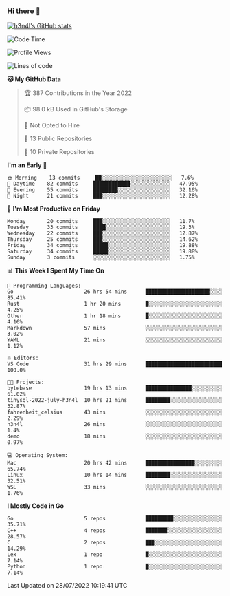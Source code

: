 ### Hi there 👋

[![h3n4l's GitHub stats](https://github-readme-stats.vercel.app/api?username=h3n4l&count_private=true&show_icons=true&theme=radical)](https://github.com/h3n4l/github-readme-stats)

<!--START_SECTION:waka-->
![Code Time](http://img.shields.io/badge/Code%20Time-527%20hrs%203%20mins-blue)

![Profile Views](http://img.shields.io/badge/Profile%20Views-113-blue)

![Lines of code](https://img.shields.io/badge/From%20Hello%20World%20I%27ve%20Written-39%20Thousand%20lines%20of%20code-blue)

**🐱 My GitHub Data** 

> 🏆 387 Contributions in the Year 2022
 > 
> 📦 98.0 kB Used in GitHub's Storage 
 > 
> 🚫 Not Opted to Hire
 > 
> 📜 13 Public Repositories 
 > 
> 🔑 10 Private Repositories  
 > 
**I'm an Early 🐤** 

```text
🌞 Morning    13 commits     ██░░░░░░░░░░░░░░░░░░░░░░░   7.6% 
🌆 Daytime    82 commits     ████████████░░░░░░░░░░░░░   47.95% 
🌃 Evening    55 commits     ████████░░░░░░░░░░░░░░░░░   32.16% 
🌙 Night      21 commits     ███░░░░░░░░░░░░░░░░░░░░░░   12.28%

```
📅 **I'm Most Productive on Friday** 

```text
Monday       20 commits     ███░░░░░░░░░░░░░░░░░░░░░░   11.7% 
Tuesday      33 commits     ████░░░░░░░░░░░░░░░░░░░░░   19.3% 
Wednesday    22 commits     ███░░░░░░░░░░░░░░░░░░░░░░   12.87% 
Thursday     25 commits     ███░░░░░░░░░░░░░░░░░░░░░░   14.62% 
Friday       34 commits     █████░░░░░░░░░░░░░░░░░░░░   19.88% 
Saturday     34 commits     █████░░░░░░░░░░░░░░░░░░░░   19.88% 
Sunday       3 commits      ░░░░░░░░░░░░░░░░░░░░░░░░░   1.75%

```


📊 **This Week I Spent My Time On** 

```text
💬 Programming Languages: 
Go                       26 hrs 54 mins      █████████████████████░░░░   85.41% 
Rust                     1 hr 20 mins        █░░░░░░░░░░░░░░░░░░░░░░░░   4.25% 
Other                    1 hr 18 mins        █░░░░░░░░░░░░░░░░░░░░░░░░   4.16% 
Markdown                 57 mins             ░░░░░░░░░░░░░░░░░░░░░░░░░   3.02% 
YAML                     21 mins             ░░░░░░░░░░░░░░░░░░░░░░░░░   1.12%

🔥 Editors: 
VS Code                  31 hrs 29 mins      █████████████████████████   100.0%

🐱‍💻 Projects: 
bytebase                 19 hrs 13 mins      ███████████████░░░░░░░░░░   61.02% 
tinysql-2022-july-h3n4l  10 hrs 21 mins      ████████░░░░░░░░░░░░░░░░░   32.87% 
fahrenheit_celsius       43 mins             ░░░░░░░░░░░░░░░░░░░░░░░░░   2.29% 
h3n4l                    26 mins             ░░░░░░░░░░░░░░░░░░░░░░░░░   1.4% 
demo                     18 mins             ░░░░░░░░░░░░░░░░░░░░░░░░░   0.97%

💻 Operating System: 
Mac                      20 hrs 42 mins      ████████████████░░░░░░░░░   65.74% 
Linux                    10 hrs 14 mins      ████████░░░░░░░░░░░░░░░░░   32.51% 
WSL                      33 mins             ░░░░░░░░░░░░░░░░░░░░░░░░░   1.76%

```

**I Mostly Code in Go** 

```text
Go                       5 repos             █████████░░░░░░░░░░░░░░░░   35.71% 
C++                      4 repos             ███████░░░░░░░░░░░░░░░░░░   28.57% 
C                        2 repos             ███░░░░░░░░░░░░░░░░░░░░░░   14.29% 
Lex                      1 repo              █░░░░░░░░░░░░░░░░░░░░░░░░   7.14% 
Python                   1 repo              █░░░░░░░░░░░░░░░░░░░░░░░░   7.14%

```



 Last Updated on 28/07/2022 10:19:41 UTC
<!--END_SECTION:waka-->

